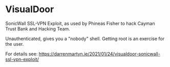 # VisualDoor
SonicWall SSL-VPN Exploit, as used by Phineas Fisher to hack Cayman Trust Bank and Hacking Team.

Unauthenticated, gives you a "nobody" shell. Getting root is an exercise for the user.

For details see: https://darrenmartyn.ie/2021/01/24/visualdoor-sonicwall-ssl-vpn-exploit/
